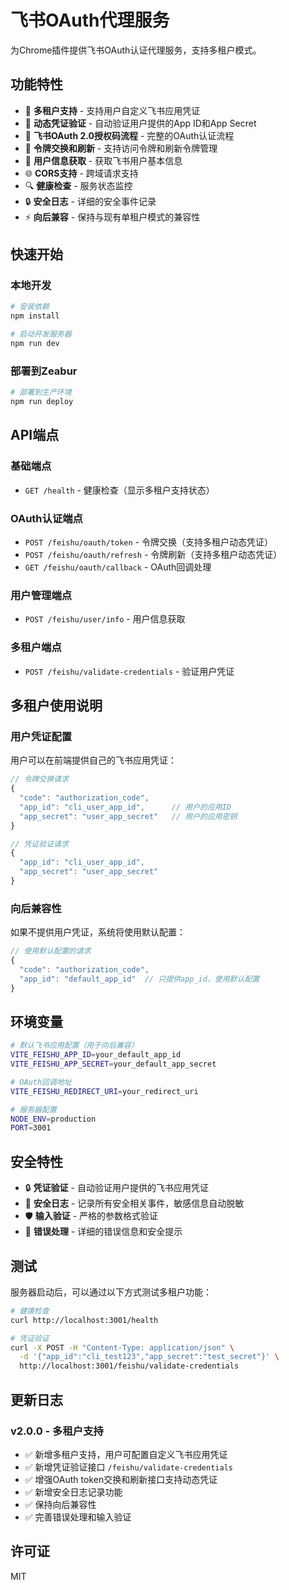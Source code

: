 # 飞书OAuth代理服务

为Chrome插件提供飞书OAuth认证代理服务，支持多租户模式。

## 功能特性

- 🏢 **多租户支持** - 支持用户自定义飞书应用凭证
- 🔐 **动态凭证验证** - 自动验证用户提供的App ID和App Secret
- 🔄 **飞书OAuth 2.0授权码流程** - 完整的OAuth认证流程
- 🔄 **令牌交换和刷新** - 支持访问令牌和刷新令牌管理
- 👤 **用户信息获取** - 获取飞书用户基本信息
- 🌐 **CORS支持** - 跨域请求支持
- 🔍 **健康检查** - 服务状态监控
- 🔒 **安全日志** - 详细的安全事件记录
- ⚡ **向后兼容** - 保持与现有单租户模式的兼容性

## 快速开始

### 本地开发

```bash
# 安装依赖
npm install

# 启动开发服务器
npm run dev
```

### 部署到Zeabur

```bash
# 部署到生产环境
npm run deploy
```

## API端点

### 基础端点
- `GET /health` - 健康检查（显示多租户支持状态）

### OAuth认证端点
- `POST /feishu/oauth/token` - 令牌交换（支持多租户动态凭证）
- `POST /feishu/oauth/refresh` - 令牌刷新（支持多租户动态凭证）
- `GET /feishu/oauth/callback` - OAuth回调处理

### 用户管理端点
- `POST /feishu/user/info` - 用户信息获取

### 多租户端点
- `POST /feishu/validate-credentials` - 验证用户凭证

## 多租户使用说明

### 用户凭证配置
用户可以在前端提供自己的飞书应用凭证：

```javascript
// 令牌交换请求
{
  "code": "authorization_code",
  "app_id": "cli_user_app_id",      // 用户的应用ID
  "app_secret": "user_app_secret"   // 用户的应用密钥
}

// 凭证验证请求
{
  "app_id": "cli_user_app_id",
  "app_secret": "user_app_secret"
}
```

### 向后兼容性
如果不提供用户凭证，系统将使用默认配置：

```javascript
// 使用默认配置的请求
{
  "code": "authorization_code",
  "app_id": "default_app_id"  // 只提供app_id，使用默认配置
}
```

## 环境变量

```bash
# 默认飞书应用配置（用于向后兼容）
VITE_FEISHU_APP_ID=your_default_app_id
VITE_FEISHU_APP_SECRET=your_default_app_secret

# OAuth回调地址
VITE_FEISHU_REDIRECT_URI=your_redirect_uri

# 服务器配置
NODE_ENV=production
PORT=3001
```

## 安全特性

- 🔒 **凭证验证** - 自动验证用户提供的飞书应用凭证
- 📝 **安全日志** - 记录所有安全相关事件，敏感信息自动脱敏
- 🛡️ **输入验证** - 严格的参数格式验证
- 🔐 **错误处理** - 详细的错误信息和安全提示

## 测试

服务器启动后，可以通过以下方式测试多租户功能：

```bash
# 健康检查
curl http://localhost:3001/health

# 凭证验证
curl -X POST -H "Content-Type: application/json" \
  -d '{"app_id":"cli_test123","app_secret":"test_secret"}' \
  http://localhost:3001/feishu/validate-credentials
```

## 更新日志

### v2.0.0 - 多租户支持
- ✅ 新增多租户支持，用户可配置自定义飞书应用凭证
- ✅ 新增凭证验证接口 `/feishu/validate-credentials`
- ✅ 增强OAuth token交换和刷新接口支持动态凭证
- ✅ 新增安全日志记录功能
- ✅ 保持向后兼容性
- ✅ 完善错误处理和输入验证

## 许可证

MIT
